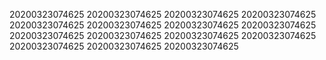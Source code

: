 20200323074625
20200323074625
20200323074625
20200323074625
20200323074625
20200323074625
20200323074625
20200323074625
20200323074625
20200323074625
20200323074625
20200323074625
20200323074625
20200323074625
20200323074625
